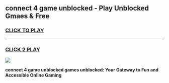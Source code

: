 
## connect 4 game unblocked - Play Unblocked Gmaes & Free
<h3>
<a href="https://news.freeplayer.one?title=connect_4_game_unblocked&ref=16F">CLICK TO PLAY</a></h3>
<hr>

<h3>
<a href="https://news.freeplayer.one?title=connect_4_game_unblocked&ref=16F">CLICK 2 PLAY</a>
  
</h3>

<a href="https://news.freeplayer.one?title=connect_4_game_unblocked&ref=16F/"><img src="https://clearcache.store/games.png"></a>


**connect 4 game unblocked games unblocked: Your Gateway to Fun and Accessible Online Gaming**
